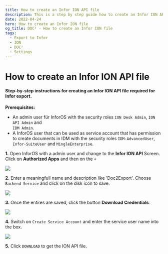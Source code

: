 ```yaml
---
title: How to create an Infor ION API file
description: This is a step by step guide how to create an Infor ION API file that is needed for the export from DOC² to Infor with the permissions InforOS user must have.
date: 2022-04-24
hero: How to create an Infor ION file
og_title: DOC² - How to create an Infor ION file
tags:
  - Export to Infor
  - ION 
  - DOC²
  - Settings
---
```


# How to create an Infor ION API file

#### Step-by-step instructions for creating an Infor ION API file required for Infor export.

**Prerequisites:**

- An admin user für InforOS with the security roles `ION Desk Admin`, `ION API Admin` and<br> `IDM Admin`.
- A InforOS user that can be used as service account that has permission to create documents in IDM with the security roles `IDM-AdvancedUser`, `Infor-SuiteUser` and `MingleEnterprise`.


**1\.** Open InforOS with a admin user and change to the **Infor ION API** Screen.<br>
    Click on **Authorized Apps** and then on the `+`

![](/_images/doc2/infor-ion-api-1.png)

**2\.** Enter a meaningfull name and description like 'Doc2Export'. Choose `Backend Service` and click on the disk icon to save.

![](/_images/doc2/infor-ion-api-2.png)

**3\.** Once the entires are saved, click the button **Download Credentials**.

![](/_images/doc2/infor-ion-api-3.png)

**4\.** Switch on `Create Service Account` and enter the service user name into the box.

![](/_images/doc2/infor-ion-api-4.png)

**5\.** Click `DOWNLOAD` to get the ION API file.


